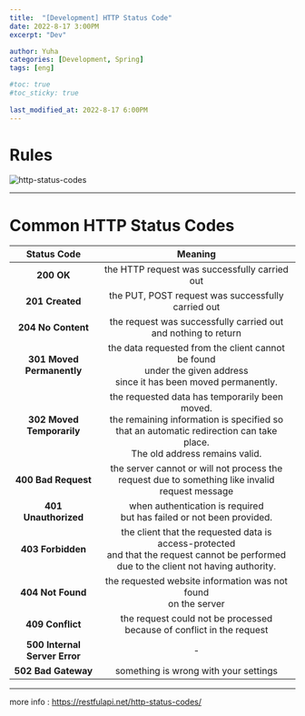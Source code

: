 ```yaml
---
title:  "[Development] HTTP Status Code"
date: 2022-8-17 3:00PM
excerpt: "Dev"

author: Yuha
categories: [Development, Spring]
tags: [eng]

#toc: true
#toc_sticky: true
 
last_modified_at: 2022-8-17 6:00PM
---
```


# Rules

![http-status-codes](https://user-images.githubusercontent.com/83699657/185044154-c0e0d6dc-2e53-4ad5-ad58-daad0be2b86a.png)


---
 
# Common HTTP Status Codes

|Status Code|Meaning|
|:---:|:---:|
| **200 OK** |the HTTP request was successfully carried out|
| **201 Created** |the PUT, POST request was successfully carried out|
| **204 No Content** |the request was successfully carried out and nothing to return|
| **301 Moved Permanently** | the data requested from the client cannot be found <br> under the given address <br> since it has been moved permanently. |
|**302 Moved Temporarily**| the requested data has temporarily been moved. <br> the remaining information is specified so that an automatic redirection can take place. <br> The old address remains valid. |
|**400 Bad Request**| the server cannot or will not process the request due to something like invalid request message |
|**401 Unauthorized**| when authentication is required <br> but has failed or not been provided. |
| **403 Forbidden** | the client that the requested data is access-protected<br> and that the request cannot be performed <br> due to the client not having authority.|
| **404 Not Found** | the requested website information was not found <br> on the server |
|**409 Conflict**| the request could not be processed because of conflict in the request|
|**500 Internal Server Error**|-|
|**502 Bad Gateway**|something is wrong with your settings |


--- 

more info : <https://restfulapi.net/http-status-codes/>